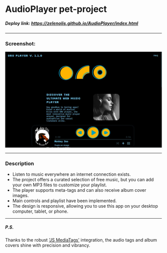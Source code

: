 # AudioPlayer pet-project

##### Deploy link: https://zelenolis.github.io/AudioPlayer/index.html
___
### Screenshot:
![screenshot](https://raw.githubusercontent.com/zelenolis/AudioPlayer/main/assets/screenshot.JPG "screenshot")
___
### Description

- Listen to music everywhere an internet connection exists.
- The project offers a curated selection of free music, but you can add your own MP3 files to customize your playlist.
- The player supports meta-tags and can also receive album cover images.
- Main controls and playlist have been implemented.
- The design is responsive, allowing you to use this app on your desktop computer, tablet, or phone.

____
##### P.S.
Thanks to the robust ['JS MediaTags'](https://github.com/aadsm/jsmediatags) integration, the audio tags and album covers shine with precision and vibrancy.
